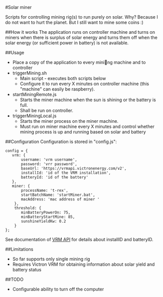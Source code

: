 #Solar miner

Scripts for controlling mining rig(s) to run purely on solar. 
Why? Because I do not want to hurt the planet. But I still want to mine some coins :)

##How it works
The application runs on controller machine and turns on miners when there is surplus of solar energy and turns them off when the solar energy (or sufficient power in battery) is not available.  


##Usage
- Place a copy of the application to every mining machine and to controller
- triggerMining.sh
	- Main script - executes both scripts below
	- Configure it to run every X minutes on controller machine (this "machine" can easily be raspberry).
- startMiningRemote.js 
	- Starts the miner machine when the sun is shining or the battery is full. 
	- Shall be run on controller. 
- triggerMiningLocal.js
	- Starts the miner process on the miner machine. 
	- Must run on miner machine every X minutes and control whether mining process is up and running based on solar and battery 

##Configuration
Configuration is stored in "config.js":

	config = {
	   vrm: {
	       username: 'vrm username',
	       password: 'vrr password',
	       baseUrl: 'https://vrmapi.victronenergy.com/v2',
	       installId: 'id of the VRM installation',
	       batteryId: 'id of the battery'
	   },
	   miner: {
	       processName: 't-rex',
	       startBatchName: 'startMiner.bat',
	       macAddress: 'mac address of miner '
	    },
	    threshold: {
	       minBatteryPowerOn: 75,
	       minBatteryStartMine: 85,
	       sunshineYieldKw: 0.2
	    }
	};


See documentation of [VRM API](https://docs.victronenergy.com/vrmapi/overview.html) for details about installID and batteryID. 

##Limitations
- So far supports only single mining rig
- Requires Victron VRM for obtaining information about solar yield and battery status


##TODO
- Configurable ability to turn off the computer



